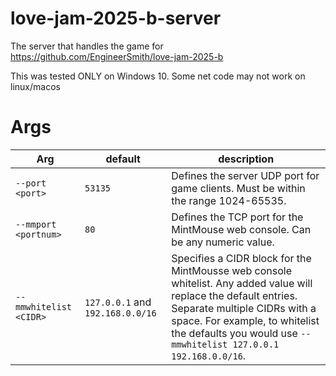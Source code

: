 # love-jam-2025-b-server
The server that handles the game for https://github.com/EngineerSmith/love-jam-2025-b

This was tested ONLY on Windows 10. Some net code may not work on linux/macos

# Args
| Arg | default | description |
| --- | --- | --- |
| `--port <port>` | `53135` | Defines the server UDP port for game clients. Must be within the range 1024-65535. |
| `--mmport <portnum>` | `80` | Defines the TCP port for the MintMouse web console. Can be any numeric value. |
| `--mmwhitelist <CIDR>` | `127.0.0.1` and `192.168.0.0/16` | Specifies a CIDR block for the MintMousse web console whitelist. Any added value will replace the default entries. Separate multiple CIDRs with a space. For example, to whitelist the defaults you would use `--mmwhitelist 127.0.0.1 192.168.0.0/16`. |